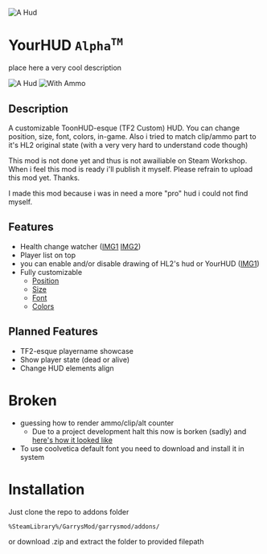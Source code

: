 ![A Hud](https://github.com/VanderCat/YourHUD/blob/main/WorkshopIcon.jpg?raw=true)
# YourHUD `Alpha`<sup>`TM`</sup>
place here a very cool description

![A Hud](https://github.com/VanderCat/YourHUD/blob/main/Armor.jpg?raw=true)
![With Ammo](https://github.com/VanderCat/YourHUD/blob/main/YesAmmo.jpg?raw=true)
## Description
A customizable ToonHUD-esque (TF2 Custom) HUD.
You can change position, size, font, colors, in-game.
Also i tried to match clip/ammo part to it's HL2 original state (with a very very hard to understand code though)

This mod is not done yet and thus is not awailiable on Steam Workshop.
When i feel this mod is ready i'll publish it myself.
Please refrain to upload this mod yet. Thanks.

I made this mod because i was in need a more "pro" hud i could not find myself.

## Features
- Health change watcher ([IMG1](https://github.com/VanderCat/YourHUD/blob/main/hpRecover.jpg?raw=true) [IMG2](https://github.com/VanderCat/YourHUD/blob/main/hpLose.jpg?raw=true))
- Player list on top 
- you can enable and/or disable drawing of HL2's hud or YourHUD ([IMG1](https://github.com/VanderCat/YourHUD/blob/main/SettingsVisibility.jpg?raw=true))
- Fully customizable
    - [Position](https://github.com/VanderCat/YourHUD/blob/main/SettingsOffsets.jpg?raw=true)
    - [Size](https://github.com/VanderCat/YourHUD/blob/main/SettingsFonts.jpg?raw=true)
    - [Font](https://github.com/VanderCat/YourHUD/blob/main/SettingsFonts.jpg?raw=true)
    - [Colors](https://github.com/VanderCat/YourHUD/blob/main/SettingsColors.jpg?raw=true)

## Planned Features
- TF2-esque playername showcase
- Show player state (dead or alive)
- Change HUD elements align

# Broken
- guessing how to render ammo/clip/alt counter
    - Due to a project development halt this now is borken (sadly) and [here's how it looked like](https://sun9-88.userapi.com/impg/eTGxVE1RnfP-g8C4OxEsOKGzp4cCKaLt0k6M8A/jqIfSXdk3gQ.jpg?size=1920x1080&quality=96&sign=412c1b727e30632e61bc272fd9f7f603&type=album)
- To use coolvetica default font you need to download and install it in system

# Installation
Just clone the repo to addons folder
```sh
%SteamLibrary%/GarrysMod/garrysmod/addons/
```
or download .zip and extract the folder to provided filepath
